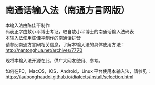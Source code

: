 # 南通话输入法（南通方言网版）
本输入法由陈佳平制作<br>
码表正字由敖小平博士考证，取自敖小平博士的南通话输入法码表<br>
本输入法使用陈佳平制作的南通话拼音<br>
请参阅南通方言网相关信息，了解本输入法的具体使用方法：<br>
http://nantonghua.net/archives/7770 <br>

现将本输入法开源在此，供广大网友使用、参考。<br>

如何在PC，MacOS，iOS，Android，Linux 平台使用本输入法，请参见：<br>
https://laubonghaudoi.github.io/dialects/install/selection.html
